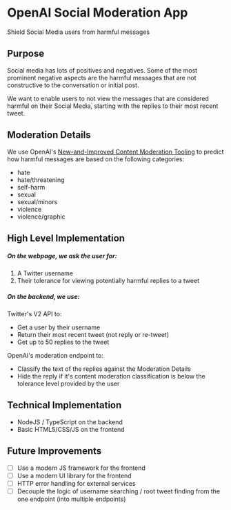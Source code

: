 # OpenAI Social Moderation App

Shield Social Media users from harmful messages

## Purpose

Social media has lots of positives and negatives. Some of the most prominent negative aspects are the harmful messages that are not constructive to the conversation or initial post.

We want to enable users to not view the messages that are considered harmful on their Social Media, starting with the replies to their most recent tweet.

## Moderation Details

We use OpenAI's [New-and-Improved Content Moderation Tooling](https://openai.com/blog/new-and-improved-content-moderation-tooling/) to predict how harmful messages are based on the following categories:

- hate
- hate/threatening
- self-harm
- sexual
- sexual/minors
- violence
- violence/graphic

## High Level Implementation

##### On the webpage, we ask the user for:

1. A Twitter username
2. Their tolerance for viewing potentially harmful replies to a tweet

##### On the backend, we use:

Twitter's V2 API to:

- Get a user by their username
- Return their most recent tweet (not reply or re-tweet)
- Get up to 50 replies to the tweet

OpenAI's moderation endpoint to:

- Classify the text of the replies against the Moderation Details
- Hide the reply if it's content moderation classification is below the tolerance level provided by the user

## Technical Implementation

- NodeJS / TypeScript on the backend
- Basic HTML5/CSS/JS on the frontend

## Future Improvements

- [ ] Use a modern JS framework for the frontend
- [ ] Use a modern UI library for the frontend
- [ ] HTTP error handling for external services
- [ ] Decouple the logic of username searching / root tweet finding from the one endpoint (into multiple endpoints)
